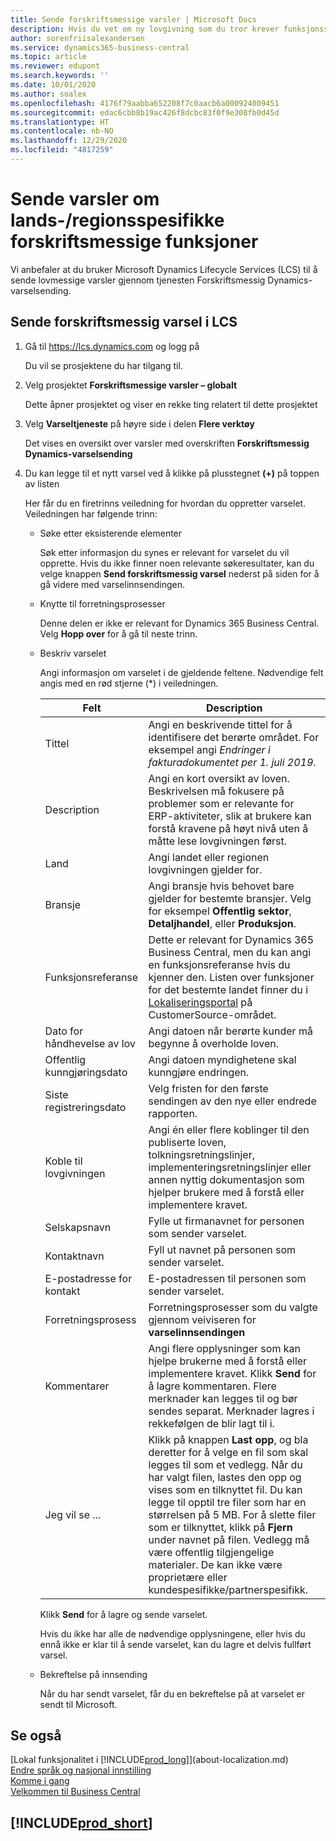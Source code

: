 ```yaml
---
title: Sende forskriftsmessige varsler | Microsoft Docs
description: Hvis du vet om ny lovgivning som du tror krever funksjonsstøtte i Business Central, kan du følge denne veiledningen for å sende et forskriftsmessig varsel til produktteamet.
author: sorenfriisalexandersen
ms.service: dynamics365-business-central
ms.topic: article
ms.reviewer: edupont
ms.search.keywords: ''
ms.date: 10/01/2020
ms.author: soalex
ms.openlocfilehash: 4176f79aabba652208f7c0aacb6a000924009451
ms.sourcegitcommit: edac6cbb8b19ac426f8dcbc83f0f9e308fb0d45d
ms.translationtype: HT
ms.contentlocale: nb-NO
ms.lasthandoff: 12/29/2020
ms.locfileid: "4817259"
---
```

# <a name="submit-alerts-about-countryregion-specific-regulatory-features"></a>Sende varsler om lands-/regionsspesifikke forskriftsmessige funksjoner

Vi anbefaler at du bruker Microsoft Dynamics Lifecycle Services (LCS) til å sende lovmessige varsler gjennom tjenesten Forskriftsmessig Dynamics-varselsending.  

## <a name="to-submit-a-regulatory-alert-in-lcs"></a>Sende forskriftsmessig varsel i LCS

1. Gå til https://lcs.dynamics.com og logg på  

    Du vil se prosjektene du har tilgang til.

2. Velg prosjektet **Forskriftsmessige varsler – globalt**

    Dette åpner prosjektet og viser en rekke ting relatert til dette prosjektet

3. Velg **Varseltjeneste** på høyre side i delen **Flere verktøy**

    Det vises en oversikt over varsler med overskriften **Forskriftsmessig Dynamics-varselsending**

4. Du kan legge til et nytt varsel ved å klikke på plusstegnet **(+)** på toppen av listen

    Her får du en firetrinns veiledning for hvordan du oppretter varselet. Veiledningen har følgende trinn:
    - Søke etter eksisterende elementer

        Søk etter informasjon du synes er relevant for varselet du vil opprette. Hvis du ikke finner noen relevante søkeresultater, kan du velge knappen **Send forskriftsmessig varsel** nederst på siden for å gå videre med varselinnsendingen.
    - Knytte til forretningsprosesser

        Denne delen er ikke er relevant for Dynamics 365 Business Central. Velg **Hopp over** for å gå til neste trinn.
    - Beskriv varselet

        Angi informasjon om varselet i de gjeldende feltene. Nødvendige felt angis med en rød stjerne (\*) i veiledningen.

        |Felt        |Description                               |
        |-------------|------------------------------------------|
        |Tittel  | Angi en beskrivende tittel for å identifisere det berørte området. For eksempel angi *Endringer i fakturadokumentet per 1. juli 2019*. |
        |Description  | Angi en kort oversikt av loven. Beskrivelsen må fokusere på problemer som er relevante for ERP-aktiviteter, slik at brukere kan forstå kravene på høyt nivå uten å måtte lese lovgivningen først.|
        |Land  | Angi landet eller regionen lovgivningen gjelder for.|
        |Bransje| Angi bransje hvis behovet bare gjelder for bestemte bransjer. Velg for eksempel **Offentlig sektor**, **Detaljhandel**, eller **Produksjon**.|
        |Funksjonsreferanse  | Dette er relevant for Dynamics 365 Business Central, men du kan angi en funksjonsreferanse hvis du kjenner den. Listen over funksjoner for det bestemte landet finner du i [Lokaliseringsportal](https://mbs.microsoft.com/customersource/global/ax/support/support-news/GFMLocalizationPortalMC) på CustomerSource-området. |
        |Dato for håndhevelse av lov  | Angi datoen når berørte kunder må begynne å overholde loven.|
        |Offentlig kunngjøringsdato  | Angi datoen myndighetene skal kunngjøre endringen.|
        |Siste registreringsdato  | Velg fristen for den første sendingen av den nye eller endrede rapporten.|
        |Koble til lovgivningen  | Angi én eller flere koblinger til den publiserte loven, tolkningsretningslinjer, implementeringsretningslinjer eller annen nyttig dokumentasjon som hjelper brukere med å forstå eller implementere kravet.|
        |Selskapsnavn  | Fylle ut firmanavnet for personen som sender varselet.|
        |Kontaktnavn  | Fyll ut navnet på personen som sender varselet. |
        |E-postadresse for kontakt  | E-postadressen til personen som sender varselet.|
        |Forretningsprosess  | Forretningsprosesser som du valgte gjennom veiviseren for **varselinnsendingen**|
        |Kommentarer  | Angi flere opplysninger som kan hjelpe brukerne med å forstå eller implementere kravet. Klikk **Send** for å lagre kommentaren. Flere merknader kan legges til og bør sendes separat. Merknader lagres i rekkefølgen de blir lagt til i. |
        |Jeg vil se ...  | Klikk på knappen **Last opp**, og bla deretter for å velge en fil som skal legges til som et vedlegg. Når du har valgt filen, lastes den opp og vises som en tilknyttet fil. Du kan legge til opptil tre filer som har en størrelsen på 5 MB. For å slette filer som er tilknyttet, klikk på **Fjern** under navnet på filen. Vedlegg må være offentlig tilgjengelige materialer. De kan ikke være proprietære eller kundespesifikke/partnerspesifikk.|

        Klikk **Send** for å lagre og sende varselet.

        Hvis du ikke har alle de nødvendige opplysningene, eller hvis du ennå ikke er klar til å sende varselet, kan du lagre et delvis fullført varsel.

    - Bekreftelse på innsending

      Når du har sendt varselet, får du en bekreftelse på at varselet er sendt til Microsoft.

## <a name="see-also"></a>Se også

[Lokal funksjonalitet i [!INCLUDE[prod_long](includes/prod_long.md)]](about-localization.md)  
[Endre språk og nasjonal innstilling](about-locale-language.md)  
[Komme i gang](product-get-started.md)  
[Velkommen til Business Central](index.md)  

## [!INCLUDE[prod_short](includes/free_trial_md.md)]  
